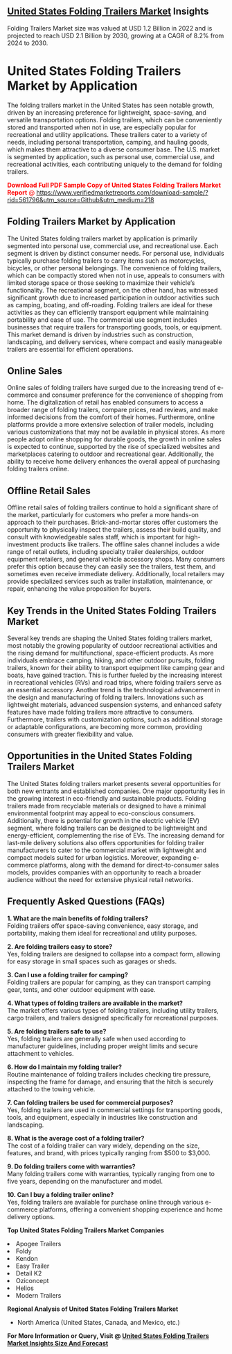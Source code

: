 <h2><a href="https://www.verifiedmarketreports.com/download-sample/?rid=561796&amp;utm_source=Github&amp;utm_medium=218" target="_blank">United States Folding Trailers Market</a> Insights</h2><p>Folding Trailers Market size was valued at USD 1.2 Billion in 2022 and is projected to reach USD 2.1 Billion by 2030, growing at a CAGR of 8.2% from 2024 to 2030.</p><p> <h1>United States Folding Trailers Market by Application</h1> <p>The folding trailers market in the United States has seen notable growth, driven by an increasing preference for lightweight, space-saving, and versatile transportation options. Folding trailers, which can be conveniently stored and transported when not in use, are especially popular for recreational and utility applications. These trailers cater to a variety of needs, including personal transportation, camping, and hauling goods, which makes them attractive to a diverse consumer base. The U.S. market is segmented by application, such as personal use, commercial use, and recreational activities, each contributing uniquely to the demand for folding trailers. </p> <p><p><span class=""><span style="color: #ff0000;"><strong>Download Full PDF Sample Copy of United States Folding Trailers Market Report</strong> @ </span><a href="https://www.verifiedmarketreports.com/download-sample/?rid=561796&amp;utm_source=Github&amp;utm_medium=218" target="_blank">https://www.verifiedmarketreports.com/download-sample/?rid=561796&amp;utm_source=Github&amp;utm_medium=218</a></span></p></p> <h2>Folding Trailers Market by Application</h2> <p>The United States folding trailers market by application is primarily segmented into personal use, commercial use, and recreational use. Each segment is driven by distinct consumer needs. For personal use, individuals typically purchase folding trailers to carry items such as motorcycles, bicycles, or other personal belongings. The convenience of folding trailers, which can be compactly stored when not in use, appeals to consumers with limited storage space or those seeking to maximize their vehicle’s functionality. The recreational segment, on the other hand, has witnessed significant growth due to increased participation in outdoor activities such as camping, boating, and off-roading. Folding trailers are ideal for these activities as they can efficiently transport equipment while maintaining portability and ease of use. The commercial use segment includes businesses that require trailers for transporting goods, tools, or equipment. This market demand is driven by industries such as construction, landscaping, and delivery services, where compact and easily manageable trailers are essential for efficient operations.</p> <h2>Online Sales</h2> <p>Online sales of folding trailers have surged due to the increasing trend of e-commerce and consumer preference for the convenience of shopping from home. The digitalization of retail has enabled consumers to access a broader range of folding trailers, compare prices, read reviews, and make informed decisions from the comfort of their homes. Furthermore, online platforms provide a more extensive selection of trailer models, including various customizations that may not be available in physical stores. As more people adopt online shopping for durable goods, the growth in online sales is expected to continue, supported by the rise of specialized websites and marketplaces catering to outdoor and recreational gear. Additionally, the ability to receive home delivery enhances the overall appeal of purchasing folding trailers online.</p> <h2>Offline Retail Sales</h2> <p>Offline retail sales of folding trailers continue to hold a significant share of the market, particularly for customers who prefer a more hands-on approach to their purchases. Brick-and-mortar stores offer customers the opportunity to physically inspect the trailers, assess their build quality, and consult with knowledgeable sales staff, which is important for high-investment products like trailers. The offline sales channel includes a wide range of retail outlets, including specialty trailer dealerships, outdoor equipment retailers, and general vehicle accessory shops. Many consumers prefer this option because they can easily see the trailers, test them, and sometimes even receive immediate delivery. Additionally, local retailers may provide specialized services such as trailer installation, maintenance, or repair, enhancing the value proposition for buyers.</p> <h2>Key Trends in the United States Folding Trailers Market</h2> <p>Several key trends are shaping the United States folding trailers market, most notably the growing popularity of outdoor recreational activities and the rising demand for multifunctional, space-efficient products. As more individuals embrace camping, hiking, and other outdoor pursuits, folding trailers, known for their ability to transport equipment like camping gear and boats, have gained traction. This is further fueled by the increasing interest in recreational vehicles (RVs) and road trips, where folding trailers serve as an essential accessory. Another trend is the technological advancement in the design and manufacturing of folding trailers. Innovations such as lightweight materials, advanced suspension systems, and enhanced safety features have made folding trailers more attractive to consumers. Furthermore, trailers with customization options, such as additional storage or adaptable configurations, are becoming more common, providing consumers with greater flexibility and value.</p> <h2>Opportunities in the United States Folding Trailers Market</h2> <p>The United States folding trailers market presents several opportunities for both new entrants and established companies. One major opportunity lies in the growing interest in eco-friendly and sustainable products. Folding trailers made from recyclable materials or designed to have a minimal environmental footprint may appeal to eco-conscious consumers. Additionally, there is potential for growth in the electric vehicle (EV) segment, where folding trailers can be designed to be lightweight and energy-efficient, complementing the rise of EVs. The increasing demand for last-mile delivery solutions also offers opportunities for folding trailer manufacturers to cater to the commercial market with lightweight and compact models suited for urban logistics. Moreover, expanding e-commerce platforms, along with the demand for direct-to-consumer sales models, provides companies with an opportunity to reach a broader audience without the need for extensive physical retail networks.</p> <h2>Frequently Asked Questions (FAQs)</h2> <p><b>1. What are the main benefits of folding trailers?</b><br> Folding trailers offer space-saving convenience, easy storage, and portability, making them ideal for recreational and utility purposes.</p> <p><b>2. Are folding trailers easy to store?</b><br> Yes, folding trailers are designed to collapse into a compact form, allowing for easy storage in small spaces such as garages or sheds.</p> <p><b>3. Can I use a folding trailer for camping?</b><br> Folding trailers are popular for camping, as they can transport camping gear, tents, and other outdoor equipment with ease.</p> <p><b>4. What types of folding trailers are available in the market?</b><br> The market offers various types of folding trailers, including utility trailers, cargo trailers, and trailers designed specifically for recreational purposes.</p> <p><b>5. Are folding trailers safe to use?</b><br> Yes, folding trailers are generally safe when used according to manufacturer guidelines, including proper weight limits and secure attachment to vehicles.</p> <p><b>6. How do I maintain my folding trailer?</b><br> Routine maintenance of folding trailers includes checking tire pressure, inspecting the frame for damage, and ensuring that the hitch is securely attached to the towing vehicle.</p> <p><b>7. Can folding trailers be used for commercial purposes?</b><br> Yes, folding trailers are used in commercial settings for transporting goods, tools, and equipment, especially in industries like construction and landscaping.</p> <p><b>8. What is the average cost of a folding trailer?</b><br> The cost of a folding trailer can vary widely, depending on the size, features, and brand, with prices typically ranging from $500 to $3,000.</p> <p><b>9. Do folding trailers come with warranties?</b><br> Many folding trailers come with warranties, typically ranging from one to five years, depending on the manufacturer and model.</p> <p><b>10. Can I buy a folding trailer online?</b><br> Yes, folding trailers are available for purchase online through various e-commerce platforms, offering a convenient shopping experience and home delivery options.</p> </p><p><strong>Top United States Folding Trailers Market Companies</strong></p><div data-test-id=""><p><li>Apogee Trailers</li><li> Foldy</li><li> Kendon</li><li> Easy Trailer</li><li> Detail K2</li><li> Oziconcept</li><li> Helios</li><li> Modern Trailers</li></p><div><strong>Regional Analysis of&nbsp;United States Folding Trailers Market</strong></div><ul><li dir="ltr"><p dir="ltr">North America&nbsp;(United States, Canada, and Mexico, etc.)</p></li></ul><p><strong>For More Information or Query, Visit @&nbsp;</strong><strong><a href="https://www.verifiedmarketreports.com/product/folding-trailers-market/?utm_source=Github&amp;utm_medium=218" target="_blank">United States Folding Trailers Market Insights Size And Forecast</a></strong></p></div>
